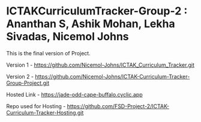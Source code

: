 # ICTAKCurriculumTracker-Group-2  : Ananthan S, Ashik Mohan, Lekha Sivadas, Nicemol Johns

This is the final version of Project.

Version 1 - https://github.com/Nicemol-Johns/ICTAK_Curriculum_Tracker.git

Version 2 - https://github.com/Nicemol-Johns/ICTAK-Curriculum-Tracker-Group-Project.git

Hosted Link - https://jade-odd-cape-buffalo.cyclic.app

Repo used for Hosting - https://github.com/FSD-Project-2/ICTAK-Curriculum-Tracker-Hosting.git
